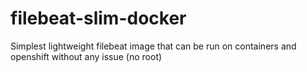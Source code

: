 # filebeat-slim-docker
Simplest lightweight filebeat image that can be run on containers and openshift without any issue (no root)
